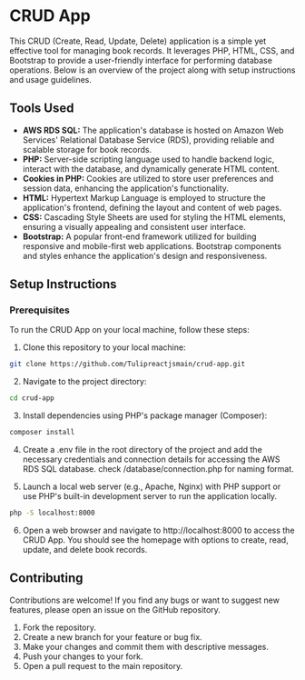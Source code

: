 # CRUD App

This CRUD (Create, Read, Update, Delete) application is a simple yet effective tool for managing book records. It leverages PHP, HTML, CSS, and Bootstrap to provide a user-friendly interface for performing database operations. Below is an overview of the project along with setup instructions and usage guidelines.

## Tools Used

- **AWS RDS SQL:** The application's database is hosted on Amazon Web Services' Relational Database Service (RDS), providing reliable and scalable storage for book records.
- **PHP:** Server-side scripting language used to handle backend logic, interact with the database, and dynamically generate HTML content.
- **Cookies in PHP:** Cookies are utilized to store user preferences and session data, enhancing the application's functionality.
- **HTML:** Hypertext Markup Language is employed to structure the application's frontend, defining the layout and content of web pages.
- **CSS:**  Cascading Style Sheets are used for styling the HTML elements, ensuring a visually appealing and consistent user interface.
- **Bootstrap:** A popular front-end framework utilized for building responsive and mobile-first web applications. Bootstrap components and styles enhance the application's design and responsiveness.

## Setup Instructions
### Prerequisites
To run the CRUD App on your local machine, follow these steps:

1. Clone this repository to your local machine:

```bash
git clone https://github.com/Tulipreactjsmain/crud-app.git
```

2. Navigate to the project directory:

```bash
cd crud-app
```
3. Install dependencies using PHP's package manager (Composer):

```bash
composer install
```

4. Create a .env file in the root directory of the project and add the necessary credentials and connection details for accessing the AWS RDS SQL database. check /database/connection.php for naming format.

5. Launch a local web server (e.g., Apache, Nginx) with PHP support or use PHP's built-in development server to run the application locally.

```bash
php -S localhost:8000
```

6. Open a web browser and navigate to http://localhost:8000 to access the CRUD App. You should see the homepage with options to create, read, update, and delete book records.

## Contributing
Contributions are welcome! If you find any bugs or want to suggest new features, please open an issue on the GitHub repository.

1. Fork the repository.
2. Create a new branch for your feature or bug fix.
3. Make your changes and commit them with descriptive messages.
4. Push your changes to your fork.
5. Open a pull request to the main repository.

